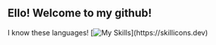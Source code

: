 ## Ello! Welcome to my github!
I know these languages!
[![My Skills](https://skillicons.dev/icons?i=html,css,js,)](https://skillicons.dev)
